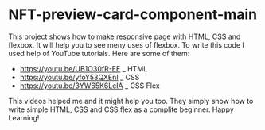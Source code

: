 # NFT-preview-card-component-main

This project shows how to make responsive page with HTML, CSS and flexbox. It will help you to see meny uses of flexbox. To write this code I used help of YouTube tutorials. Here are some of them:

* https://youtu.be/UB1O30fR-EE _ HTML
* https://youtu.be/yfoY53QXEnI _ CSS
* https://youtu.be/3YW65K6LcIA _ CSS Flex

This videos helped me and it might help you too. They simply show how to write simple HTML, CSS and CSS flex as a complite beginner.
Happy Learning!
